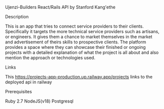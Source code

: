 Ujenzi-Builders React/Rails API  by Stanford Kang'ethe

Description

This is an app that tries to connect service providers to their clients. Specifically it targets the more technical service providers such as artisans, or engineers. It gives them a chance to market themselves in the market and advertisement of theirs skills to prospective clients.
The platform provides a space where they can showcase their finished or ongoing projects with a detailed explanation of what the project is all about and also mention the approach or technologies used.

Links

This https://projects-app-production.up.railway.app/projects links to the deployed api in railway 

Prerequisites

Ruby 2.7
NodeJS(v18)
Postgresql